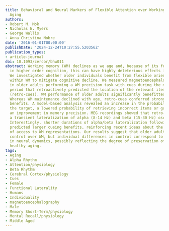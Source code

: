 ```yaml
---
title: Behavioral and Neural Markers of Flexible Attention over Working Memory in
  Aging
authors:
- Robert M. Mok
- Nicholas E. Myers
- George Wallis
- Anna Christina Nobre
date: '2016-01-01T00:00:00'
publishDate: '2024-12-24T10:27:55.520356Z'
publication_types:
- article-journal
doi: 10.1093/cercor/bhw011
abstract: Working memory (WM) declines as we age and, because of its fundamental role
  in higher order cognition, this can have highly deleterious effects in daily life.
  We investigated whether older individuals benefit from flexible orienting of attention
  within WM to mitigate cognitive decline. We measured magnetoencephalography (MEG)
  in older adults performing a WM precision task with cues during the maintenance
  period that retroactively predicted the location of the relevant items for performance
  (retro-cues). WM performance of older adults significantly benefitted from retro-cues.
  Whereas WM maintenance declined with age, retro-cues conferred strong attentional
  benefits. A model-based analysis revealed an increase in the probability of recalling
  the target, a lowered probability of retrieving incorrect items or guessing, and
  an improvement in memory precision. MEG recordings showed that retro-cues induced
  a transient lateralization of alpha (8-14 Hz) and beta (15-30 Hz) oscillatory power.
  Interestingly, shorter durations of alpha/beta lateralization following retro-cues
  predicted larger cueing benefits, reinforcing recent ideas about the dynamic nature
  of access to WM representations. Our results suggest that older adults retain flexible
  control over WM, but individual differences in control correspond to differences
  in neural dynamics, possibly reflecting the degree of preservation of control in
  healthy aging.
tags:
- Aging
- Alpha Rhythm
- Attention/physiology
- Beta Rhythm
- Cerebral Cortex/physiology
- Cues
- Female
- Functional Laterality
- Humans
- Individuality
- magnetoencephalography
- Male
- Memory Short-Term/physiology
- Mental Recall/physiology
- Middle Aged
---
```

